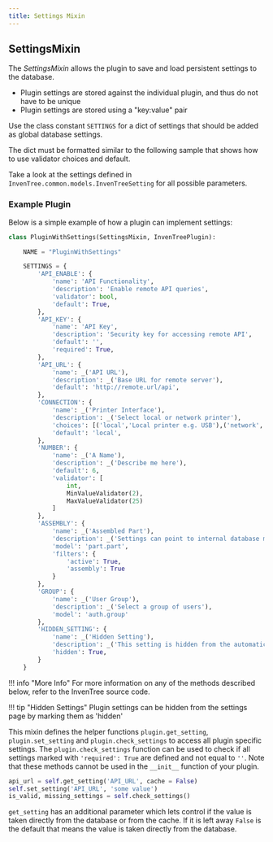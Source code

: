 ```yaml
---
title: Settings Mixin
---
```


## SettingsMixin

The *SettingsMixin* allows the plugin to save and load persistent settings to the database.

- Plugin settings are stored against the individual plugin, and thus do not have to be unique
- Plugin settings are stored using a "key:value" pair

Use the class constant `SETTINGS` for a dict of settings that should be added as global database settings.

The dict must be formatted similar to the following sample that shows how to use validator choices and default.

Take a look at the settings defined in `InvenTree.common.models.InvenTreeSetting` for all possible parameters.

### Example Plugin

Below is a simple example of how a plugin can implement settings:

``` python
class PluginWithSettings(SettingsMixin, InvenTreePlugin):

    NAME = "PluginWithSettings"

    SETTINGS = {
        'API_ENABLE': {
            'name': 'API Functionality',
            'description': 'Enable remote API queries',
            'validator': bool,
            'default': True,
        },
        'API_KEY': {
            'name': 'API Key',
            'description': 'Security key for accessing remote API',
            'default': '',
            'required': True,
        },
        'API_URL': {
            'name': _('API URL'),
            'description': _('Base URL for remote server'),
            'default': 'http://remote.url/api',
        },
        'CONNECTION': {
            'name': _('Printer Interface'),
            'description': _('Select local or network printer'),
            'choices': [('local','Local printer e.g. USB'),('network','Network printer with IP address')],
            'default': 'local',
        },
        'NUMBER': {
            'name': _('A Name'),
            'description': _('Describe me here'),
            'default': 6,
            'validator': [
                int,
                MinValueValidator(2),
                MaxValueValidator(25)
            ]
        },
        'ASSEMBLY': {
            'name': _('Assembled Part'),
            'description': _('Settings can point to internal database models'),
            'model': 'part.part',
            'filters': {
                'active': True,
                'assembly': True
            }
        },
        'GROUP': {
            'name': _('User Group'),
            'description': _('Select a group of users'),
            'model': 'auth.group'
        },
        'HIDDEN_SETTING': {
            'name': _('Hidden Setting'),
            'description': _('This setting is hidden from the automatically generated plugin settings page'),
            'hidden': True,
        }
    }
```

!!! info "More Info"
    For more information on any of the methods described below, refer to the InvenTree source code.

!!! tip "Hidden Settings"
    Plugin settings can be hidden from the settings page by marking them as 'hidden'

This mixin defines the helper functions `plugin.get_setting`, `plugin.set_setting` and `plugin.check_settings` to access all plugin specific settings. The `plugin.check_settings` function can be used to check if all settings marked with `'required': True` are defined and not equal to `''`. Note that these methods cannot be used in the `__init__` function of your plugin.

```python
api_url = self.get_setting('API_URL', cache = False)
self.set_setting('API_URL', 'some value')
is_valid, missing_settings = self.check_settings()
```
`get_setting` has an additional parameter which lets control if the value is taken directly from the database or from the cache. If it is left away `False` is the default that means the value is taken directly from the database.
